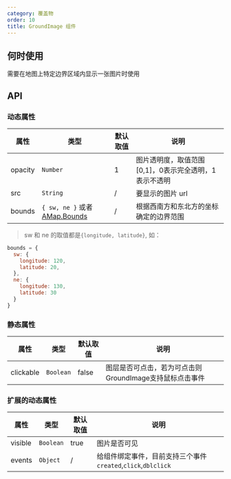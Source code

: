 ```yaml
---
category: 覆盖物
order: 10
title: GroundImage 组件
---
```



## 何时使用

需要在地图上特定边界区域内显示一张图片时使用


## API

### 动态属性

| 属性       | 类型 | 默认取值 | 说明 |
|-----------|-----|------|-----|
| opacity | `Number` | 1 | 图片透明度，取值范围[0,1]，0表示完全透明，1表示不透明 |
| src       | `String` | / | 要显示的图片 url |
| bounds    | `{ sw, ne }` 或者 [AMap.Bounds](http://lbs.amap.com/api/javascript-api/reference/core#Bounds) | / |根据西南方和东北方的坐标确定的边界范围 |


> sw 和 ne 的取值都是`{longitude, latitude}`, 如：
```js 
bounds = { 
  sw: {
    longitude: 120,
    latitude: 20,
  },
  ne: {
    longitude: 130,
    latitude: 30
  }
}
```

### 静态属性

| 属性       | 类型 | 默认取值 | 说明 |
|-----------|-----|------|-----|
| clickable | `Boolean`   | false | 图层是否可点击，若为可点击则GroundImage支持鼠标点击事件 |


### 扩展的动态属性


| 属性       | 类型 | 默认取值 | 说明 |
|-----------|-----|------|-----|
| visible  | `Boolean` | true | 图片是否可见 |
| events   | `Object`  | / | 给组件绑定事件，目前支持三个事件`created`,`click`,`dblclick` |